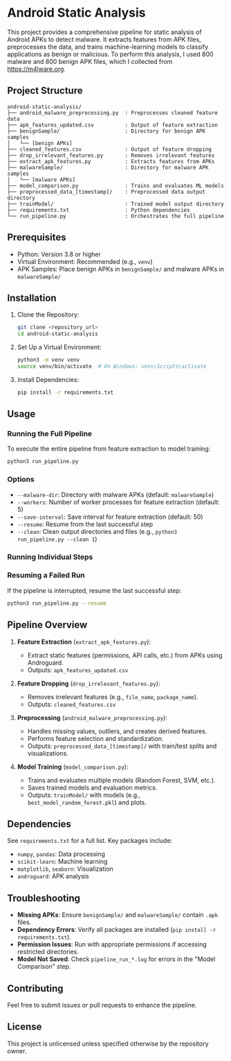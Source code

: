 # Android Static Analysis

This project provides a comprehensive pipeline for static analysis of Android APKs to detect malware. It extracts features from APK files, preprocesses the data, and trains machine-learning models to classify applications as benign or malicious. To perform this analysis, I used 800 malware and 800 benign APK files, which I collected from https://m4lware.org.

## Project Structure

```
android-static-analysis/
├── android_malware_preprocessing.py  : Preprocesses cleaned feature data
├── apk_features_updated.csv          : Output of feature extraction
├── benignSample/                     : Directory for benign APK samples
│   └── [benign APKs]
├── cleaned_features.csv              : Output of feature dropping
├── drop_irrelevant_features.py       : Removes irrelevant features
├── extract_apk_features.py           : Extracts features from APKs
├── malwareSample/                    : Directory for malware APK samples
│   └── [malware APKs]
├── model_comparison.py               : Trains and evaluates ML models
├── preprocessed_data_[timestamp]/    : Preprocessed data output directory
├── trainModel/                       : Trained model output directory
├── requirements.txt                  : Python dependencies
└── run_pipeline.py                   : Orchestrates the full pipeline
```

## Prerequisites

- Python: Version 3.8 or higher
- Virtual Environment: Recommended (e.g., `venv`)
- APK Samples: Place benign APKs in `benignSample/` and malware APKs in `malwareSample/`

## Installation

1. Clone the Repository:
   ```bash
   git clone <repository_url>
   cd android-static-analysis
   ```

2. Set Up a Virtual Environment:
   ```bash
   python3 -m venv venv
   source venv/bin/activate  # On Windows: venv\Scripts\activate
   ```

3. Install Dependencies:
   ```bash
   pip install -r requirements.txt
   ```

## Usage

### Running the Full Pipeline
To execute the entire pipeline from feature extraction to model training:
```bash
python3 run_pipeline.py
```

### Options
- `--malware-dir`: Directory with malware APKs (default: `malwareSample`)
- `--workers`: Number of worker processes for feature extraction (default: 5)
- `--save-interval`: Save interval for feature extraction (default: 50)
- `--resume`: Resume from the last successful step
- `--clean`: Clean output directories and files (e.g., `python3 run_pipeline.py --clean 1`)

### Running Individual Steps

### Resuming a Failed Run
If the pipeline is interrupted, resume the last successful step:
```bash
python3 run_pipeline.py --resume
```

## Pipeline Overview

1. **Feature Extraction** (`extract_apk_features.py`):
   - Extract static features (permissions, API calls, etc.) from APKs using Androguard.
   - Outputs: `apk_features_updated.csv`

2. **Feature Dropping** (`drop_irrelevant_features.py`):
   - Removes irrelevant features (e.g., `file_name`, `package_name`).
   - Outputs: `cleaned_features.csv`

3. **Preprocessing** (`android_malware_preprocessing.py`):
   - Handles missing values, outliers, and creates derived features.
   - Performs feature selection and standardization.
   - Outputs: `preprocessed_data_[timestamp]/` with train/test splits and visualizations.

4. **Model Training** (`model_comparison.py`):
   - Trains and evaluates multiple models (Random Forest, SVM, etc.).
   - Saves trained models and evaluation metrics.
   - Outputs: `trainModel/` with models (e.g., `best_model_random_forest.pkl`) and plots.

## Dependencies

See `requirements.txt` for a full list. Key packages include:
- `numpy`, `pandas`: Data processing
- `scikit-learn`: Machine learning
- `matplotlib`, `seaborn`: Visualization
- `androguard`: APK analysis

## Troubleshooting

- **Missing APKs**: Ensure `benignSample/` and `malwareSample/` contain `.apk` files.
- **Dependency Errors**: Verify all packages are installed (`pip install -r requirements.txt`).
- **Permission Issues**: Run with appropriate permissions if accessing restricted directories.
- **Model Not Saved**: Check `pipeline_run_*.log` for errors in the "Model Comparison" step.

## Contributing

Feel free to submit issues or pull requests to enhance the pipeline.

## License

This project is unlicensed unless specified otherwise by the repository owner.
